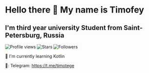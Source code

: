# Hello there 👋 My name is Timofey
## I'm third year university Student from Saint-Petersburg, Russia

<!-- Badges -->
![Profile views](https://komarev.com/ghpvc/?username=t1mtg&color=blue&style=flat-square")
![Stars](https://img.shields.io/github/stars/t1mtg)
![Followers](https://img.shields.io/github/followers/t1mtg)

:seedling: I'm currently learning Kotlin

📧: Telegram: https://t.me/timotege


